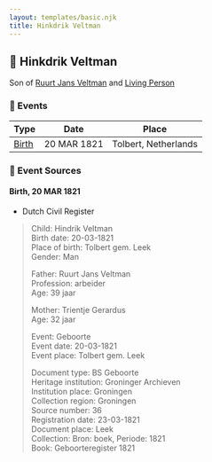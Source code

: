 ```yaml
---
layout: templates/basic.njk
title: Hinkdrik Veltman
---
```

## 🔵 Hinkdrik Veltman

Son of [Ruurt Jans Veltman](/people/5/53462276) and [Living Person](/people/5/5258118)

### 📆 Events

Type | Date | Place
------ | ------ | ------
[Birth](#event-5277c2d1-b91e-4be3-bf63-014c9184cc40) | 20 MAR 1821 | Tolbert, Netherlands

### 📰 Event Sources

#### <a id="event-5277c2d1-b91e-4be3-bf63-014c9184cc40"></a> Birth, 20 MAR 1821
* Dutch Civil Register
>   
  > Child: Hindrik Veltman  
  > Birth date: 20-03-1821  
  > Place of birth: Tolbert gem. Leek  
  > Gender: Man  
  >   
  > Father: Ruurt Jans Veltman  
  > Profession: arbeider  
  > Age: 39 jaar  
  >   
  > Mother: Trientje Gerardus  
  > Age: 32 jaar  
  >   
  > Event: Geboorte  
  > Event date: 20-03-1821  
  > Event place: Tolbert gem. Leek  
  >   
  > Document type: BS Geboorte  
  > Heritage institution: Groninger Archieven  
  > Institution place: Groningen  
  > Collection region: Groningen  
  > Source number: 36  
  > Registration date: 23-03-1821  
  > Document place: Leek  
  > Collection: Bron: boek, Periode: 1821  
  > Book: Geboorteregister 1821  
  >